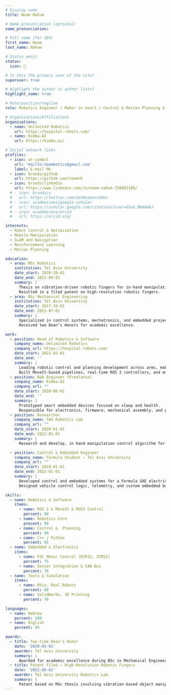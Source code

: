 ```yaml
---
# Display name
title: Noam Nahum

# Name pronunciation (optional)
name_pronunciation: 

# Full name (for SEO)
first_name: Noam
last_name: Nahum

# Status emoji
status:
  icon: 🤖

# Is this the primary user of the site?
superuser: true

# Highlight the author in author lists?
highlight_name: true

# Role/position/tagline
role: Robotics Engineer / Maker in heart / Control & Motion Planning & ROS2 

# Organizations/Affiliations
organizations:
  - name: Unlimited Robotics
    url: https://hospital-robots.com/
  - name: Kimba-AI
    url: https://kimba.ai/

# Social network links
profiles:
  - icon: at-symbol
    url: 'mailto:noambotics@gmail.com'
    label: E-mail Me
  - icon: brands/github
    url: https://github.com/noamnh
  - icon: brands/linkedin
    url: https://www.linkedin.com/in/noam-nahum-720983186/
  # - icon: brands/x
  #   url: https://twitter.com/GetResearchDev
  # - icon: academicons/google-scholar
  #   url: https://scholar.google.com/citations?user=G3ah_BAAAAAJ
  # - icon: academicons/orcid
  #   url: https://orcid.org/

interests:
  - Robot Control & Optimization
  - Mobile Manipulation
  - SLAM and Navigation
  - Reinforcement Learning
  - Motion Planning

education:
  - area: MSc Robotics
    institution: Tel Aviv University
    date_start: 2020-10-01
    date_end: 2022-09-01
    summary: |
      Thesis on vibration-driven robotic fingers for in-hand manipulation of thin objects.
      Resulted in a filed patent on high-resolution robotic fingers.
  - area: BSc Mechanical Engineering
    institution: Tel Aviv University
    date_start: 2017-10-01
    date_end: 2021-07-01
    summary: |
      Specialized in control systems, mechatronics, and embedded projects.
      Received two Dean’s Honors for academic excellence.

work:
  - position: Head of Robotics & Software
    company_name: Unlimited Robotics
    company_url: https://hospital-robots.com/
    date_start: 2021-03-01
    date_end: ''
    summary: |
      Leading robotic control and planning development across arms, mobile base, and high-level task logic.
      Built MoveIt-based pipelines, real-time ROS 2 controllers, and embedded integrations.
  - position: R&D Engineer (Freelance)
    company_name: Kimba-AI
    company_url: ""
    date_start: 2020-06-01
    date_end: ''
    summary: |
      Prototyped smart embedded devices focused on sleep and health.
      Responsible for electronics, firmware, mechanical assembly, and performance tuning.
  - position: Researcher
    company_name: TAU Robotics Lab
    company_url: ""
    date_start: 2020-01-01
    date_end: 2022-01-01
    summary: |
      Research and develop, in hand manipulation control algorithm for thin object manipulation using vibration. OpenVFM

  - position: Control & Embedded Engineer
    company_name: Formula Student – Tel Aviv University
    company_url: ""
    date_start: 2019-01-01
    date_end: 2022-01-01
    summary: |
      Developed control and embedded systems for a Formula SAE electric race car.
      Designed vehicle control logic, telemetry, and custom embedded boards.

skills:
  - name: Robotics & Software
    items:
      - name: ROS 2 & MoveIt & ROS2 Control
        percent: 90
      - name: Robotics Core
        precent: 90
      - name: Control &  Planning
        percent: 90
      - name: C++ / Python
        percent: 85
  - name: Embedded & Electronics
    items:
      - name: FOC Motor Control (ESP32, STM32)
        percent: 75
      - name: Sensor Integration & CAN Bus
        percent: 70
  - name: Tools & Simulation
    items:
      - name: RViz, Real Robots
        percent: 80
      - name: SolidWorks, 3D Printing
        percent: 70

languages:
  - name: Hebrew
    percent: 100
  - name: English
    percent: 95

awards:
  - title: Two-time Dean’s Honor
    date: '2020-01-01'
    awarder: Tel Aviv University
    summary: |
      Awarded for academic excellence during BSc in Mechanical Engineering.
  - title: Patent Filed – High-Resolution Robotic Fingers
    date: '2022-06-01'
    awarder: Tel Aviv University Robotics Lab
    summary: |
      Patent based on MSc thesis involving vibration-based object manipulation in parallel grippers.
---
```

